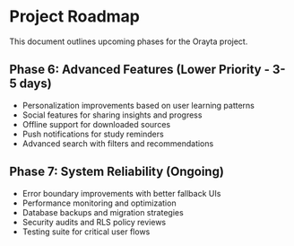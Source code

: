 # Project Roadmap

This document outlines upcoming phases for the Orayta project.

## Phase 6: Advanced Features (Lower Priority - 3-5 days)
- Personalization improvements based on user learning patterns
- Social features for sharing insights and progress
- Offline support for downloaded sources
- Push notifications for study reminders
- Advanced search with filters and recommendations

## Phase 7: System Reliability (Ongoing)
- Error boundary improvements with better fallback UIs
- Performance monitoring and optimization
- Database backups and migration strategies
- Security audits and RLS policy reviews
- Testing suite for critical user flows

